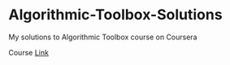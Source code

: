 # Algorithmic-Toolbox-Solutions
My solutions to Algorithmic Toolbox course on Coursera


Course [Link](https://www.coursera.org/learn/algorithmic-toolbox/)
